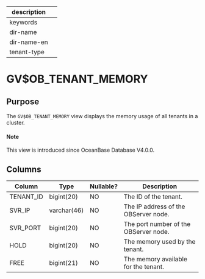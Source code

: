 |description||
|---|---|
|keywords||
|dir-name||
|dir-name-en||
|tenant-type||

# GV$OB_TENANT_MEMORY

## Purpose

The `GV$OB_TENANT_MEMORY` view displays the memory usage of all tenants in a cluster.

<main id="notice" type='explain'>
  <h4>Note</h4>
  <p>This view is introduced since OceanBase Database V4.0.0. </p>
</main>

## Columns

| Column | Type | Nullable? | Description |
|-----------|-------------|------------|---------|
| TENANT_ID | bigint(20) | NO | The ID of the tenant. |
| SVR_IP | varchar(46) | NO | The IP address of the OBServer node. |
| SVR_PORT | bigint(20) | NO | The port number of the OBServer node. |
| HOLD | bigint(20) | NO | The memory used by the tenant. |
| FREE | bigint(21) | NO | The memory available for the tenant. |
